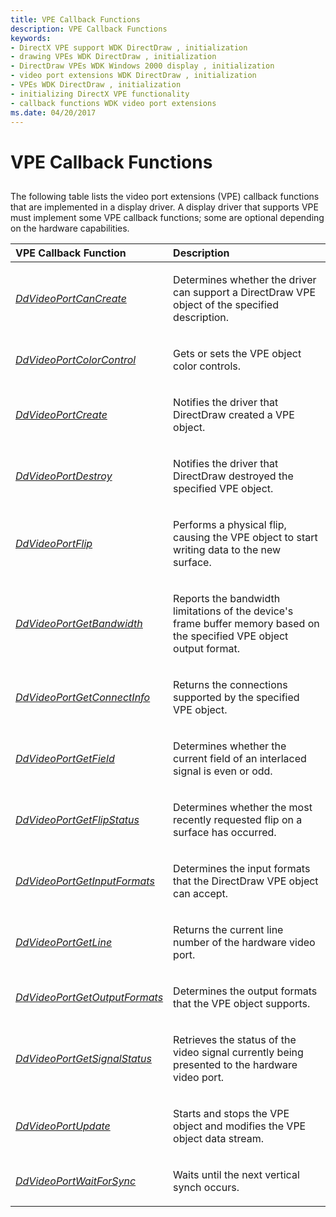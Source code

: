 ```yaml
---
title: VPE Callback Functions
description: VPE Callback Functions
keywords:
- DirectX VPE support WDK DirectDraw , initialization
- drawing VPEs WDK DirectDraw , initialization
- DirectDraw VPEs WDK Windows 2000 display , initialization
- video port extensions WDK DirectDraw , initialization
- VPEs WDK DirectDraw , initialization
- initializing DirectX VPE functionality
- callback functions WDK video port extensions
ms.date: 04/20/2017
---
```


# VPE Callback Functions


## <span id="ddk_vpe_callback_functions_gg"></span><span id="DDK_VPE_CALLBACK_FUNCTIONS_GG"></span>


The following table lists the video port extensions (VPE) callback functions that are implemented in a display driver. A display driver that supports VPE must implement some VPE callback functions; some are optional depending on the hardware capabilities.

<table>
<colgroup>
<col width="50%" />
<col width="50%" />
</colgroup>
<thead>
<tr class="header">
<th align="left">VPE Callback Function</th>
<th align="left">Description</th>
</tr>
</thead>
<tbody>
<tr class="odd">
<td align="left"><p><a href="/windows/win32/api/ddrawint/nc-ddrawint-pdd_vportcb_cancreatevideoport" data-raw-source="[&lt;em&gt;DdVideoPortCanCreate&lt;/em&gt;](/windows/win32/api/ddrawint/nc-ddrawint-pdd_vportcb_cancreatevideoport)"><em>DdVideoPortCanCreate</em></a></p></td>
<td align="left"><p>Determines whether the driver can support a DirectDraw VPE object of the specified description.</p></td>
</tr>
<tr class="even">
<td align="left"><p><a href="/windows/win32/api/ddrawint/nc-ddrawint-pdd_vportcb_colorcontrol" data-raw-source="[&lt;em&gt;DdVideoPortColorControl&lt;/em&gt;](/windows/win32/api/ddrawint/nc-ddrawint-pdd_vportcb_colorcontrol)"><em>DdVideoPortColorControl</em></a></p></td>
<td align="left"><p>Gets or sets the VPE object color controls.</p></td>
</tr>
<tr class="odd">
<td align="left"><p><a href="/windows/win32/api/ddrawint/nc-ddrawint-pdd_vportcb_createvideoport" data-raw-source="[&lt;em&gt;DdVideoPortCreate&lt;/em&gt;](/windows/win32/api/ddrawint/nc-ddrawint-pdd_vportcb_createvideoport)"><em>DdVideoPortCreate</em></a></p></td>
<td align="left"><p>Notifies the driver that DirectDraw created a VPE object.</p></td>
</tr>
<tr class="even">
<td align="left"><p><a href="/windows/win32/api/ddrawint/nc-ddrawint-pdd_vportcb_destroyvport" data-raw-source="[&lt;em&gt;DdVideoPortDestroy&lt;/em&gt;](/windows/win32/api/ddrawint/nc-ddrawint-pdd_vportcb_destroyvport)"><em>DdVideoPortDestroy</em></a></p></td>
<td align="left"><p>Notifies the driver that DirectDraw destroyed the specified VPE object.</p></td>
</tr>
<tr class="odd">
<td align="left"><p><a href="/windows/win32/api/ddrawint/nc-ddrawint-pdd_vportcb_flip" data-raw-source="[&lt;em&gt;DdVideoPortFlip&lt;/em&gt;](/windows/win32/api/ddrawint/nc-ddrawint-pdd_vportcb_flip)"><em>DdVideoPortFlip</em></a></p></td>
<td align="left"><p>Performs a physical flip, causing the VPE object to start writing data to the new surface.</p></td>
</tr>
<tr class="even">
<td align="left"><p><a href="/windows/win32/api/ddrawint/nc-ddrawint-pdd_vportcb_getbandwidth" data-raw-source="[&lt;em&gt;DdVideoPortGetBandwidth&lt;/em&gt;](/windows/win32/api/ddrawint/nc-ddrawint-pdd_vportcb_getbandwidth)"><em>DdVideoPortGetBandwidth</em></a></p></td>
<td align="left"><p>Reports the bandwidth limitations of the device's frame buffer memory based on the specified VPE object output format.</p></td>
</tr>
<tr class="odd">
<td align="left"><p><a href="/windows/win32/api/ddrawint/nc-ddrawint-pdd_vportcb_getvportconnect" data-raw-source="[&lt;em&gt;DdVideoPortGetConnectInfo&lt;/em&gt;](/windows/win32/api/ddrawint/nc-ddrawint-pdd_vportcb_getvportconnect)"><em>DdVideoPortGetConnectInfo</em></a></p></td>
<td align="left"><p>Returns the connections supported by the specified VPE object.</p></td>
</tr>
<tr class="even">
<td align="left"><p><a href="/windows/win32/api/ddrawint/nc-ddrawint-pdd_vportcb_getfield" data-raw-source="[&lt;em&gt;DdVideoPortGetField&lt;/em&gt;](/windows/win32/api/ddrawint/nc-ddrawint-pdd_vportcb_getfield)"><em>DdVideoPortGetField</em></a></p></td>
<td align="left"><p>Determines whether the current field of an interlaced signal is even or odd.</p></td>
</tr>
<tr class="odd">
<td align="left"><p><a href="/windows/win32/api/ddrawint/nc-ddrawint-pdd_vportcb_getflipstatus" data-raw-source="[&lt;em&gt;DdVideoPortGetFlipStatus&lt;/em&gt;](/windows/win32/api/ddrawint/nc-ddrawint-pdd_vportcb_getflipstatus)"><em>DdVideoPortGetFlipStatus</em></a></p></td>
<td align="left"><p>Determines whether the most recently requested flip on a surface has occurred.</p></td>
</tr>
<tr class="even">
<td align="left"><p><a href="/windows/win32/api/ddrawint/nc-ddrawint-pdd_vportcb_getinputformats" data-raw-source="[&lt;em&gt;DdVideoPortGetInputFormats&lt;/em&gt;](/windows/win32/api/ddrawint/nc-ddrawint-pdd_vportcb_getinputformats)"><em>DdVideoPortGetInputFormats</em></a></p></td>
<td align="left"><p>Determines the input formats that the DirectDraw VPE object can accept.</p></td>
</tr>
<tr class="odd">
<td align="left"><p><a href="/windows/win32/api/ddrawint/nc-ddrawint-pdd_vportcb_getline" data-raw-source="[&lt;em&gt;DdVideoPortGetLine&lt;/em&gt;](/windows/win32/api/ddrawint/nc-ddrawint-pdd_vportcb_getline)"><em>DdVideoPortGetLine</em></a></p></td>
<td align="left"><p>Returns the current line number of the hardware video port.</p></td>
</tr>
<tr class="even">
<td align="left"><p><a href="/windows/win32/api/ddrawint/nc-ddrawint-pdd_vportcb_getoutputformats" data-raw-source="[&lt;em&gt;DdVideoPortGetOutputFormats&lt;/em&gt;](/windows/win32/api/ddrawint/nc-ddrawint-pdd_vportcb_getoutputformats)"><em>DdVideoPortGetOutputFormats</em></a></p></td>
<td align="left"><p>Determines the output formats that the VPE object supports.</p></td>
</tr>
<tr class="odd">
<td align="left"><p><a href="/windows/win32/api/ddrawint/nc-ddrawint-pdd_vportcb_getsignalstatus" data-raw-source="[&lt;em&gt;DdVideoPortGetSignalStatus&lt;/em&gt;](/windows/win32/api/ddrawint/nc-ddrawint-pdd_vportcb_getsignalstatus)"><em>DdVideoPortGetSignalStatus</em></a></p></td>
<td align="left"><p>Retrieves the status of the video signal currently being presented to the hardware video port.</p></td>
</tr>
<tr class="even">
<td align="left"><p><a href="/windows/win32/api/ddrawint/nc-ddrawint-pdd_vportcb_update" data-raw-source="[&lt;em&gt;DdVideoPortUpdate&lt;/em&gt;](/windows/win32/api/ddrawint/nc-ddrawint-pdd_vportcb_update)"><em>DdVideoPortUpdate</em></a></p></td>
<td align="left"><p>Starts and stops the VPE object and modifies the VPE object data stream.</p></td>
</tr>
<tr class="odd">
<td align="left"><p><a href="/windows/win32/api/ddrawint/nc-ddrawint-pdd_vportcb_waitforsync" data-raw-source="[&lt;em&gt;DdVideoPortWaitForSync&lt;/em&gt;](/windows/win32/api/ddrawint/nc-ddrawint-pdd_vportcb_waitforsync)"><em>DdVideoPortWaitForSync</em></a></p></td>
<td align="left"><p>Waits until the next vertical synch occurs.</p></td>
</tr>
</tbody>
</table>

 

